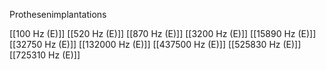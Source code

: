 Prothesenimplantations

[[100 Hz (E)]]
[[520 Hz (E)]]
[[870 Hz (E)]]
[[3200 Hz (E)]]
[[15890 Hz (E)]]
[[32750 Hz (E)]]
[[132000 Hz (E)]]
[[437500 Hz (E)]]
[[525830 Hz (E)]]
[[725310 Hz (E)]]